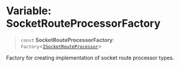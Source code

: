 # Variable: SocketRouteProcessorFactory

> `const` **SocketRouteProcessorFactory**: `Factory`\<[`ISocketRouteProcessor`](../interfaces/ISocketRouteProcessor.md)\>

Factory for creating implementation of socket route processor types.
